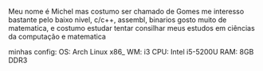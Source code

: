 Meu nome é Michel mas costumo ser chamado de Gomes
me interesso bastante pelo baixo nivel, c/c++, assembl, binarios
gosto muito de matematica, e costumo estudar tentar consilhar meus estudos em ciências da computação e matematica

minhas config:
OS: Arch Linux x86_
WM: i3
CPU: Intel i5-5200U
RAM: 8GB DDR3
